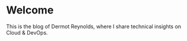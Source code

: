 # Welcome

This is the blog of Dermot Reynolds, where I share technical insights on Cloud & DevOps.




